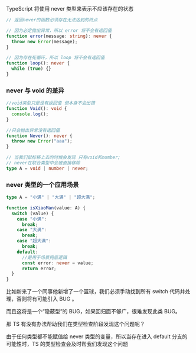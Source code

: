 TypeScript 将使用 never 类型来表示不应该存在的状态

```ts
// 返回never的函数必须存在无法达到的终点

// 因为必定抛出异常，所以 error 将不会有返回值
function error(message: string): never {
  throw new Error(message);
}

// 因为存在死循环，所以 loop 将不会有返回值
function loop(): never {
  while (true) {}
}
```

### never 与 void 的差异

```ts
//void类型只是没有返回值 但本身不会出错
function Void(): void {
  console.log();
}

//只会抛出异常没有返回值
function Never(): never {
  throw new Error("aaa");
}

// 当我们鼠标移上去的时候会发现 只有void和number;
// never在联合类型中会被直接移除
type A = void | number | never;
```

### never 类型的一个应用场景

```ts
type A = "小满" | "大满" | "超大满";

function isXiaoMan(value: A) {
  switch (value) {
    case "小满":
      break;
    case "大满":
      break;
    case "超大满":
      break;
    default:
      //是用于场景兜底逻辑
      const error: never = value;
      return error;
  }
}
```

比如新来了一个同事他新增了一个篮球，我们必须手动找到所有 switch 代码并处理，否则将有可能引入 BUG 。

而且这将是一个“隐蔽型”的 BUG，如果回归面不够广，很难发现此类 BUG。

那 TS 有没有办法帮助我们在类型检查阶段发现这个问题呢？

由于任何类型都不能赋值给 never 类型的变量，所以当存在进入 default 分支的可能性时，TS 的类型检查会及时帮我们发现这个问题
